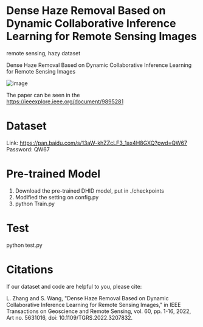 # Dense Haze Removal Based on Dynamic Collaborative Inference Learning for Remote Sensing Images
remote sensing, hazy dataset

Dense Haze Removal Based on Dynamic Collaborative Inference Learning for Remote Sensing Images

![image](./main/fig2.tif)

The paper can be seen in the https://ieeexplore.ieee.org/document/9895281

# Dataset

Link: https://pan.baidu.com/s/13aW-khZZcLF3_1ax4H8GXQ?pwd=QW67 
Password: QW67

# Pre-trained Model
1. Download the pre-trained DHID model, put in ./checkpoints
2. Modified the setting on config.py
3. python Train.py

# Test
python test.py

# Citations
If our dataset and code are helpful to you, please cite:

L. Zhang and S. Wang, "Dense Haze Removal Based on Dynamic Collaborative Inference Learning for Remote Sensing Images," in IEEE Transactions on Geoscience and Remote Sensing, vol. 60, pp. 1-16, 2022, Art no. 5631016, doi: 10.1109/TGRS.2022.3207832.



